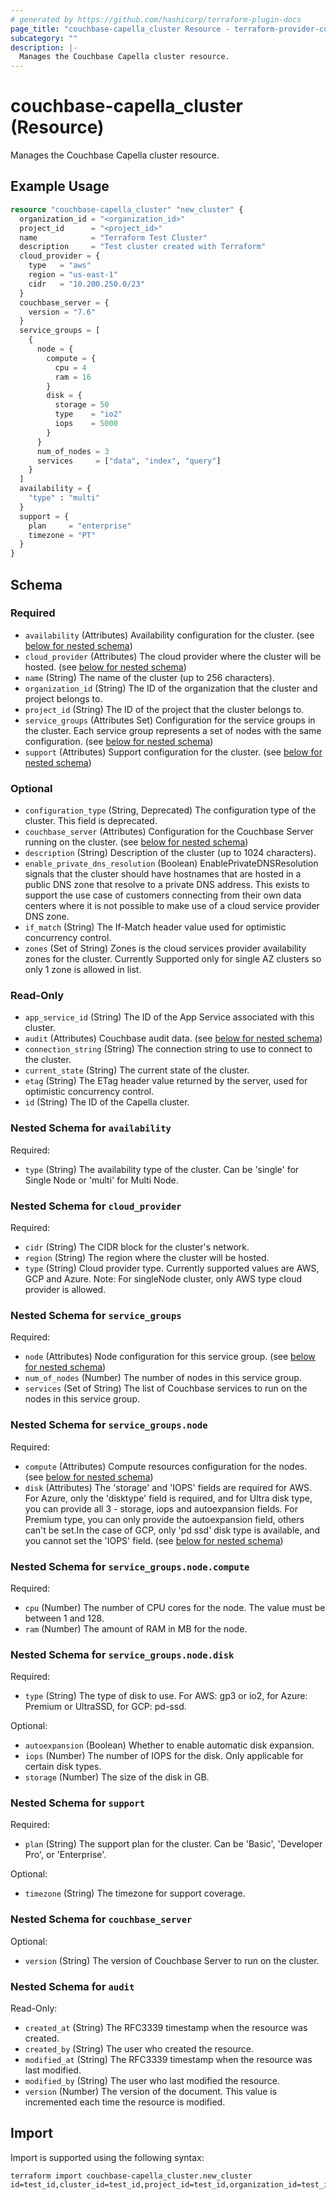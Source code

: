 ```yaml
---
# generated by https://github.com/hashicorp/terraform-plugin-docs
page_title: "couchbase-capella_cluster Resource - terraform-provider-couchbase-capella"
subcategory: ""
description: |-
  Manages the Couchbase Capella cluster resource.
---
```


# couchbase-capella_cluster (Resource)

Manages the Couchbase Capella cluster resource.

## Example Usage

```terraform
resource "couchbase-capella_cluster" "new_cluster" {
  organization_id = "<organization_id>"
  project_id      = "<project_id>"
  name            = "Terraform Test Cluster"
  description     = "Test cluster created with Terraform"
  cloud_provider = {
    type   = "aws"
    region = "us-east-1"
    cidr   = "10.200.250.0/23"
  }
  couchbase_server = {
    version = "7.6"
  }
  service_groups = [
    {
      node = {
        compute = {
          cpu = 4
          ram = 16
        }
        disk = {
          storage = 50
          type    = "io2"
          iops    = 5000
        }
      }
      num_of_nodes = 3
      services     = ["data", "index", "query"]
    }
  ]
  availability = {
    "type" : "multi"
  }
  support = {
    plan     = "enterprise"
    timezone = "PT"
  }
}
```

<!-- schema generated by tfplugindocs -->
## Schema

### Required

- `availability` (Attributes) Availability configuration for the cluster. (see [below for nested schema](#nestedatt--availability))
- `cloud_provider` (Attributes) The cloud provider where the cluster will be hosted. (see [below for nested schema](#nestedatt--cloud_provider))
- `name` (String) The name of the cluster (up to 256 characters).
- `organization_id` (String) The ID of the organization that the cluster and project belongs to.
- `project_id` (String) The ID of the project that the cluster belongs to.
- `service_groups` (Attributes Set) Configuration for the service groups in the cluster. Each service group represents a set of nodes with the same configuration. (see [below for nested schema](#nestedatt--service_groups))
- `support` (Attributes) Support configuration for the cluster. (see [below for nested schema](#nestedatt--support))

### Optional

- `configuration_type` (String, Deprecated) The configuration type of the cluster. This field is deprecated.
- `couchbase_server` (Attributes) Configuration for the Couchbase Server running on the cluster. (see [below for nested schema](#nestedatt--couchbase_server))
- `description` (String) Description of the cluster (up to 1024 characters).
- `enable_private_dns_resolution` (Boolean) EnablePrivateDNSResolution signals that the cluster should have hostnames that are hosted in a public DNS zone that resolve to a private DNS address. This exists to support the use case of customers connecting from their own data centers where it is not possible to make use of a cloud service provider DNS zone.
- `if_match` (String) The If-Match header value used for optimistic concurrency control.
- `zones` (Set of String) Zones is the cloud services provider availability zones for the cluster. Currently Supported only for single AZ clusters so only 1 zone is allowed in list.

### Read-Only

- `app_service_id` (String) The ID of the App Service associated with this cluster.
- `audit` (Attributes) Couchbase audit data. (see [below for nested schema](#nestedatt--audit))
- `connection_string` (String) The connection string to use to connect to the cluster.
- `current_state` (String) The current state of the cluster.
- `etag` (String) The ETag header value returned by the server, used for optimistic concurrency control.
- `id` (String) The ID of the Capella cluster.

<a id="nestedatt--availability"></a>
### Nested Schema for `availability`

Required:

- `type` (String) The availability type of the cluster. Can be 'single' for Single Node or 'multi' for Multi Node.


<a id="nestedatt--cloud_provider"></a>
### Nested Schema for `cloud_provider`

Required:

- `cidr` (String) The CIDR block for the cluster's network.
- `region` (String) The region where the cluster will be hosted.
- `type` (String) Cloud provider type. Currently supported values are AWS, GCP and Azure. Note: For singleNode cluster, only AWS type cloud provider is allowed.


<a id="nestedatt--service_groups"></a>
### Nested Schema for `service_groups`

Required:

- `node` (Attributes) Node configuration for this service group. (see [below for nested schema](#nestedatt--service_groups--node))
- `num_of_nodes` (Number) The number of nodes in this service group.
- `services` (Set of String) The list of Couchbase services to run on the nodes in this service group.

<a id="nestedatt--service_groups--node"></a>
### Nested Schema for `service_groups.node`

Required:

- `compute` (Attributes) Compute resources configuration for the nodes. (see [below for nested schema](#nestedatt--service_groups--node--compute))
- `disk` (Attributes) The 'storage' and 'IOPS' fields are required for AWS. For Azure, only the 'disktype' field is required, and for Ultra disk type, you can provide all 3 - storage, iops and autoexpansion fields. For Premium type, you can only provide the autoexpansion field, others can't be set.In the case of GCP, only 'pd ssd' disk type is available, and you cannot set the 'IOPS' field. (see [below for nested schema](#nestedatt--service_groups--node--disk))

<a id="nestedatt--service_groups--node--compute"></a>
### Nested Schema for `service_groups.node.compute`

Required:

- `cpu` (Number) The number of CPU cores for the node. The value must be between 1 and 128.
- `ram` (Number) The amount of RAM in MB for the node.


<a id="nestedatt--service_groups--node--disk"></a>
### Nested Schema for `service_groups.node.disk`

Required:

- `type` (String) The type of disk to use. For AWS: gp3 or io2, for Azure: Premium or UltraSSD, for GCP: pd-ssd.

Optional:

- `autoexpansion` (Boolean) Whether to enable automatic disk expansion.
- `iops` (Number) The number of IOPS for the disk. Only applicable for certain disk types.
- `storage` (Number) The size of the disk in GB.




<a id="nestedatt--support"></a>
### Nested Schema for `support`

Required:

- `plan` (String) The support plan for the cluster. Can be 'Basic', 'Developer Pro', or 'Enterprise'.

Optional:

- `timezone` (String) The timezone for support coverage.


<a id="nestedatt--couchbase_server"></a>
### Nested Schema for `couchbase_server`

Optional:

- `version` (String) The version of Couchbase Server to run on the cluster.


<a id="nestedatt--audit"></a>
### Nested Schema for `audit`

Read-Only:

- `created_at` (String) The RFC3339 timestamp when the resource was created.
- `created_by` (String) The user who created the resource.
- `modified_at` (String) The RFC3339 timestamp when the resource was last modified.
- `modified_by` (String) The user who last modified the resource.
- `version` (Number) The version of the document. This value is incremented each time the resource is modified.

## Import

Import is supported using the following syntax:

```shell
terraform import couchbase-capella_cluster.new_cluster id=test_id,cluster_id=test_id,project_id=test_id,organization_id=test_id
```
